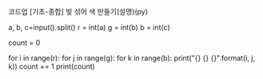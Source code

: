 
코드업 [기초-종합] 빛 섞어 색 만들기(설명)(py)


a, b, c=input().split()
r = int(a)
g = int(b)
b = int(c)

count = 0

for i in range(r):
    for j in range(g):
        for k in range(b):
            print("{} {} {}".format(i, j, k))
            count += 1
print(count)
